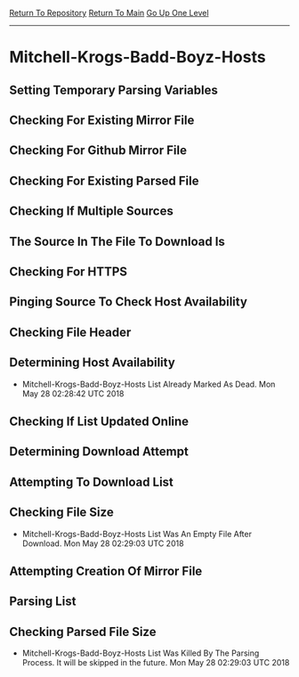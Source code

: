 [Return To Repository](https://github.com/deathbybandaid/piholeparser/)
[Return To Main](https://github.com/deathbybandaid/piholeparser/blob/master/RecentRunLogs/Mainlog.md)
[Go Up One Level](https://github.com/deathbybandaid/piholeparser/blob/master/RecentRunLogs/TopLevelScripts/30-Processing-External-Blacklists.md)
____________________________________
# Mitchell-Krogs-Badd-Boyz-Hosts
## Setting Temporary Parsing Variables
## Checking For Existing Mirror File
## Checking For Github Mirror File
## Checking For Existing Parsed File
## Checking If Multiple Sources
## The Source In The File To Download Is
## Checking For HTTPS
## Pinging Source To Check Host Availability
## Checking File Header
## Determining Host Availability
* Mitchell-Krogs-Badd-Boyz-Hosts List Already Marked As Dead. Mon May 28 02:28:42 UTC 2018
## Checking If List Updated Online
## Determining Download Attempt
## Attempting To Download List
## Checking File Size
* Mitchell-Krogs-Badd-Boyz-Hosts List Was An Empty File After Download. Mon May 28 02:29:03 UTC 2018
## Attempting Creation Of Mirror File
## Parsing List
## Checking Parsed File Size
* Mitchell-Krogs-Badd-Boyz-Hosts List Was Killed By The Parsing Process. It will be skipped in the future. Mon May 28 02:29:03 UTC 2018
